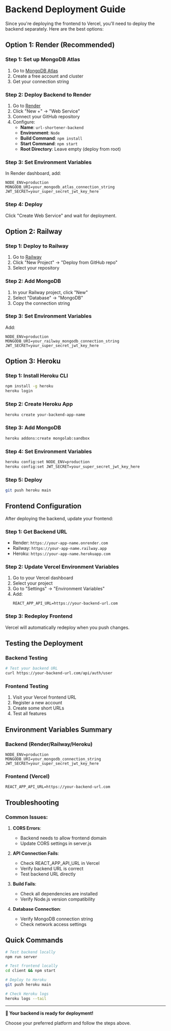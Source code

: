 # Backend Deployment Guide

Since you're deploying the frontend to Vercel, you'll need to deploy the backend separately. Here are the best options:

## Option 1: Render (Recommended)

### Step 1: Set up MongoDB Atlas
1. Go to [MongoDB Atlas](https://www.mongodb.com/atlas)
2. Create a free account and cluster
3. Get your connection string

### Step 2: Deploy Backend to Render
1. Go to [Render](https://render.com/)
2. Click "New +" → "Web Service"
3. Connect your GitHub repository
4. Configure:
   - **Name**: `url-shortener-backend`
   - **Environment**: `Node`
   - **Build Command**: `npm install`
   - **Start Command**: `npm start`
   - **Root Directory**: Leave empty (deploy from root)

### Step 3: Set Environment Variables
In Render dashboard, add:
```
NODE_ENV=production
MONGODB_URI=your_mongodb_atlas_connection_string
JWT_SECRET=your_super_secret_jwt_key_here
```

### Step 4: Deploy
Click "Create Web Service" and wait for deployment.

## Option 2: Railway

### Step 1: Deploy to Railway
1. Go to [Railway](https://railway.app/)
2. Click "New Project" → "Deploy from GitHub repo"
3. Select your repository

### Step 2: Add MongoDB
1. In your Railway project, click "New"
2. Select "Database" → "MongoDB"
3. Copy the connection string

### Step 3: Set Environment Variables
Add:
```
NODE_ENV=production
MONGODB_URI=your_railway_mongodb_connection_string
JWT_SECRET=your_super_secret_jwt_key_here
```

## Option 3: Heroku

### Step 1: Install Heroku CLI
```bash
npm install -g heroku
heroku login
```

### Step 2: Create Heroku App
```bash
heroku create your-backend-app-name
```

### Step 3: Add MongoDB
```bash
heroku addons:create mongolab:sandbox
```

### Step 4: Set Environment Variables
```bash
heroku config:set NODE_ENV=production
heroku config:set JWT_SECRET=your_super_secret_jwt_key_here
```

### Step 5: Deploy
```bash
git push heroku main
```

## Frontend Configuration

After deploying the backend, update your frontend:

### Step 1: Get Backend URL
- Render: `https://your-app-name.onrender.com`
- Railway: `https://your-app-name.railway.app`
- Heroku: `https://your-app-name.herokuapp.com`

### Step 2: Update Vercel Environment Variables
1. Go to your Vercel dashboard
2. Select your project
3. Go to "Settings" → "Environment Variables"
4. Add:
   ```
   REACT_APP_API_URL=https://your-backend-url.com
   ```

### Step 3: Redeploy Frontend
Vercel will automatically redeploy when you push changes.

## Testing the Deployment

### Backend Testing
```bash
# Test your backend URL
curl https://your-backend-url.com/api/auth/user
```

### Frontend Testing
1. Visit your Vercel frontend URL
2. Register a new account
3. Create some short URLs
4. Test all features

## Environment Variables Summary

### Backend (Render/Railway/Heroku)
```env
NODE_ENV=production
MONGODB_URI=your_mongodb_connection_string
JWT_SECRET=your_super_secret_jwt_key_here
```

### Frontend (Vercel)
```env
REACT_APP_API_URL=https://your-backend-url.com
```

## Troubleshooting

### Common Issues:

1. **CORS Errors**:
   - Backend needs to allow frontend domain
   - Update CORS settings in server.js

2. **API Connection Fails**:
   - Check REACT_APP_API_URL in Vercel
   - Verify backend URL is correct
   - Test backend URL directly

3. **Build Fails**:
   - Check all dependencies are installed
   - Verify Node.js version compatibility

4. **Database Connection**:
   - Verify MongoDB connection string
   - Check network access settings

## Quick Commands

```bash
# Test backend locally
npm run server

# Test frontend locally
cd client && npm start

# Deploy to Heroku
git push heroku main

# Check Heroku logs
heroku logs --tail
```

---

**🎯 Your backend is ready for deployment!**

Choose your preferred platform and follow the steps above. 